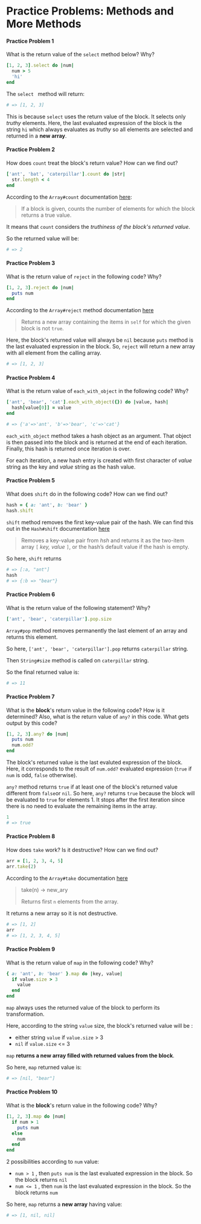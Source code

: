 # Practice Problems: Methods and More Methods

#### Practice Problem 1

What is the return value of the `select` method below? Why?

```ruby
[1, 2, 3].select do |num|
  num > 5
  'hi'
end
```

The `select ` method will return:

```ruby
# => [1, 2, 3]
```

This is because `select` uses the return value of the block. It selects only *truthy* elements. Here, the last evaluated expression of the block is the string  `hi` which always evaluates as *truthy* so all elements are selected and returned in a **new array**.

#### Practice Problem 2

How does `count` treat the block's return value? How can we find out?

```ruby
['ant', 'bat', 'caterpillar'].count do |str|
  str.length < 4
end
```

According to the `Array#count` documentation [here](http://ruby-doc.org/core-2.4.1/Array.html#method-i-count): 

> If a block is given, counts the number of elements for which the block returns a true value.

It means that `count` considers the *truthiness of the block's returned value*.

So the returned value will be:

``` ruby
# => 2
```

#### Practice Problem 3

What is the return value of `reject` in the following code? Why?

```ruby
[1, 2, 3].reject do |num|
  puts num
end
```

According to the `Array#reject` method documentation [here](http://ruby-doc.org/core-2.4.1/Array.html#method-i-reject)

> Returns a new array containing the items in `self` for which the given block is not `true`. 

Here, the block's returned value will always be `nil` because `puts` method is the last evaluated expression in the block. So, `reject` will return a new array with all element from the calling array.

```ruby
# => [1, 2, 3]
```

#### Practice Problem 4

What is the return value of `each_with_object` in the following code? Why?

```ruby
['ant', 'bear', 'cat'].each_with_object({}) do |value, hash|
  hash[value[0]] = value
end
```

```ruby
# => {'a'=>'ant', 'b'=>'bear', 'c'=>'cat'}
```

`each_with_object` method takes a hash object as an argument. That object is then passed into the block and is returned at the end of each iteration. Finally, this hash is returned once iteration is over. 

For each iteration, a new hash entry is created with first character of *value* string as the key and *value* string as the hash value. 

#### Practice Problem 5

What does `shift` do in the following code? How can we find out?

```ruby
hash = { a: 'ant', b: 'bear' }
hash.shift
```

`shift` method removes the first key-value pair of the hash. We can find this out in the `Hash#shift` documentation [here](http://ruby-doc.org/core-2.4.1/Hash.html#method-i-shift)

> Removes a key-value pair from *hsh* and returns it as the two-item array `[` *key, value* `]`, or the hash’s default value if the hash is empty.

So here, `shift` returns

```ruby
# => [:a, "ant"]
hash
# => {:b => "bear"}
```

#### Practice Problem 6

What is the return value of the following statement? Why?

```ruby
['ant', 'bear', 'caterpillar'].pop.size
```

`Array#pop` method removes permanently the last element of an array and returns this element.

So here, `['ant', 'bear', 'caterpillar'].pop` returns `caterpillar` string.

Then `String#size` method is called on `caterpillar` string.

So the final returned value is:

```ruby
# => 11
```

#### Practice Problem 7

What is the **block**'s return value in the following code? How is it determined? Also, what is the return value of `any?` in this code. What gets output by this code?

```ruby
[1, 2, 3].any? do |num|
  puts num
  num.odd?
end
```

The block's returned value is the last evaluted expression of the block. Here, it corresponds to the result of `num.odd?` evaluated expression (`true` if `num` is odd, `false` otherwise).

`any?` method returns `true` if at least one of the block's returned value different from `false`or `nil`.  So here, `any?` returns `true` because the block will be evaluated to `true` for elements 1. It stops after the first iteration since there is no need to evaluate the remaining items in the array.

```ruby
1
# => true
```

#### Practice Problem 8

How does `take` work? Is it destructive? How can we find out?

```ruby
arr = [1, 2, 3, 4, 5]
arr.take(2)
```

According to the `Array#take` documentation [here](http://ruby-doc.org/core-2.4.1/Array.html#method-i-take)

> take(n) → new_ary
>
> Returns first `n` elements from the array.

It returns a new array so it is not destructive.

```ruby
# => [1, 2]
arr
# => [1, 2, 3, 4, 5]
```

#### Practice Problem 9

What is the return value of `map` in the following code? Why?

```ruby
{ a: 'ant', b: 'bear' }.map do |key, value|
  if value.size > 3
    value
  end
end
```

`map` always uses the returned value of the block to perform its transformation.

Here, according to the string `value` size, the block's returned value will be :

* either string `value` if `value.size` > 3
* `nil` if `value.size` <= 3

`map` **returns a new array filled with returned values from the block**.

So here, `map` returned value is:

```ruby
# => [nil, "bear"]
```

#### Practice Problem 10

What is the **block**'s return value in the following code? Why?

```ruby
[1, 2, 3].map do |num|
  if num > 1
    puts num
  else
    num
  end
end
```

2 possibilities according to `num` value:

* `num > 1` , then `puts num` is the last evaluated expression in the block. So the block returns `nil`
* `num <= 1` , then `num` is the last evaluated expression in the block. So the block returns `num`

So here, `map` returns a **new array** having value:

```ruby
# => [1, nil, nil]
```

